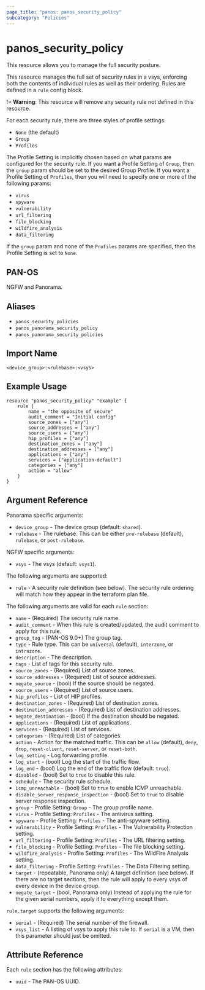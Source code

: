 ```yaml
---
page_title: "panos: panos_security_policy"
subcategory: "Policies"
---
```


# panos_security_policy

This resource allows you to manage the full security posture.

This resource manages the full set of security rules in a vsys, enforcing both
the contents of individual rules as well as their ordering.  Rules are defined
in a `rule` config block.

!> **Warning**: This resource will remove any security rule not defined in this resource.

For each security rule, there are three styles of profile settings:

* `None` (the default)
* `Group`
* `Profiles`

The Profile Setting is implicitly chosen based on what params are configured
for the security rule.  If you want a Profile Setting of `Group`, then the
`group` param should be set to the desired Group Profile.  If you want a
Profile Setting of `Profiles`, then you will need to specify one or more of
the following params:

* `virus`
* `spyware`
* `vulnerability`
* `url_filtering`
* `file_blocking`
* `wildfire_analysis`
* `data_filtering`

If the `group` param and none of the `Profiles` params are specified, then
the Profile Setting is set to `None`.


## PAN-OS

NGFW and Panorama.


## Aliases

* `panos_security_policies`
* `panos_panorama_security_policy`
* `panos_panorama_security_policies`


## Import Name

```shell
<device_group>:<rulebase>:<vsys>
```


## Example Usage

```hcl
resource "panos_security_policy" "example" {
    rule {
        name = "the opposite of secure"
        audit_comment = "Initial config"
        source_zones = ["any"]
        source_addresses = ["any"]
        source_users = ["any"]
        hip_profiles = ["any"]
        destination_zones = ["any"]
        destination_addresses = ["any"]
        applications = ["any"]
        services = ["application-default"]
        categories = ["any"]
        action = "allow"
    }
}
```

## Argument Reference

Panorama specific arguments:

* `device_group` - The device group (default: `shared`).
* `rulebase` - The rulebase.  This can be either
  `pre-rulebase` (default), `rulebase`, or `post-rulebase`.

NGFW specific arguments:

* `vsys` - The vsys (default: `vsys1`).

The following arguments are supported:

* `rule` - A security rule definition (see below).  The security rule
  ordering will match how they appear in the terraform plan file.

The following arguments are valid for each `rule` section:

* `name` - (Required) The security rule name.
* `audit_comment` - When this rule is created/updated, the audit comment to
  apply for this rule.
* `group_tag` - (PAN-OS 9.0+) The group tag.
* `type` - Rule type.  This can be `universal` (default), `interzone`, or `intrazone`.
* `description` - The description.
* `tags` - List of tags for this security rule.
* `source_zones` - (Required) List of source zones.
* `source_addresses` - (Required) List of source addresses.
* `negate_source` - (bool) If the source should be negated.
* `source_users` - (Required) List of source users.
* `hip_profiles` - List of HIP profiles.
* `destination_zones` - (Required) List of destination zones.
* `destination_addresses` - (Required) List of destination addresses.
* `negate_destination` - (bool) If the destination should be negated.
* `applications` - (Required) List of applications.
* `services` - (Required) List of services.
* `categories` - (Required) List of categories.
* `action` - Action for the matched traffic.  This can be `allow`
  (default), `deny`, `drop`, `reset-client`, `reset-server`, or `reset-both`.
* `log_setting` - Log forwarding profile.
* `log_start` - (bool) Log the start of the traffic flow.
* `log_end` - (bool) Log the end of the traffic flow (default: `true`).
* `disabled` - (bool) Set to `true` to disable this rule.
* `schedule` - The security rule schedule.
* `icmp_unreachable` - (bool) Set to `true` to enable ICMP unreachable.
* `disable_server_response_inspection` - (bool) Set to `true` to disable
  server response inspection.
* `group` - Profile Setting: `Group` - The group profile name.
* `virus` - Profile Setting: `Profiles` - The antivirus setting.
* `spyware` - Profile Setting: `Profiles` - The anti-spyware setting.
* `vulnerability` - Profile Setting: `Profiles` - The Vulnerability Protection setting.
* `url_filtering` - Profile Setting: `Profiles` - The URL filtering setting.
* `file_blocking` - Profile Setting: `Profiles` - The file blocking setting.
* `wildfire_analysis` - Profile Setting: `Profiles` - The WildFire Analysis setting.
* `data_filtering` - Profile Setting: `Profiles` - The Data Filtering setting.
* `target` - (repeatable, Panorama only) A target definition (see below).  If there
  are no target sections, then the rule will apply to every vsys of every device
  in the device group.
* `negate_target` - (bool, Panorama only) Instead of applying the rule for the
  given serial numbers, apply it to everything except them.

`rule.target` supports the following arguments:

* `serial` - (Required) The serial number of the firewall.
* `vsys_list` - A listing of vsys to apply this rule to.  If `serial` is
  a VM, then this parameter should just be omitted.


## Attribute Reference

Each `rule` section has the following attributes:

* `uuid` - The PAN-OS UUID.
